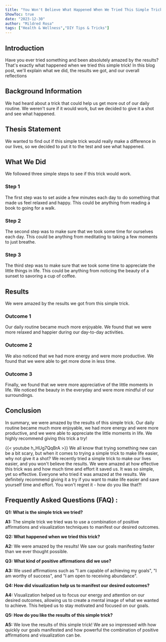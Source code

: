 ```yaml
---
title: "You Won't Believe What Happened When We Tried This Simple Trick - How Do You Like That?!"
ShowToc: true 
date: "2023-12-30"
author: "Mildred Rosa" 
tags: ["Health & Wellness","DIY Tips & Tricks"]
---
```

## Introduction 

Have you ever tried something and been absolutely amazed by the results? That's exactly what happened when we tried this simple trick! In this blog post, we'll explain what we did, the results we got, and our overall reflections 

## Background Information 

We had heard about a trick that could help us get more out of our daily routine. We weren't sure if it would work, but we decided to give it a shot and see what happened. 

## Thesis Statement

We wanted to find out if this simple trick would really make a difference in our lives, so we decided to put it to the test and see what happened. 

## What We Did 

We followed three simple steps to see if this trick would work. 

### Step 1

The first step was to set aside a few minutes each day to do something that made us feel relaxed and happy. This could be anything from reading a book to going for a walk. 

### Step 2

The second step was to make sure that we took some time for ourselves each day. This could be anything from meditating to taking a few moments to just breathe. 

### Step 3

The third step was to make sure that we took some time to appreciate the little things in life. This could be anything from noticing the beauty of a sunset to savoring a cup of coffee. 

## Results

We were amazed by the results we got from this simple trick. 

### Outcome 1

Our daily routine became much more enjoyable. We found that we were more relaxed and happier during our day-to-day activities. 

### Outcome 2

We also noticed that we had more energy and were more productive. We found that we were able to get more done in less time. 

### Outcome 3

Finally, we found that we were more appreciative of the little moments in life. We noticed the beauty in the everyday and were more mindful of our surroundings. 

## Conclusion

In summary, we were amazed by the results of this simple trick. Our daily routine became much more enjoyable, we had more energy and were more productive, and we were able to appreciate the little moments in life. We highly recommend giving this trick a try!

{{< youtube h_HUg7QqBrA >}} 
We all know that trying something new can be a bit scary, but when it comes to trying a simple trick to make life easier, why not give it a shot? We recently tried a simple trick to make our lives easier, and you won't believe the results. We were amazed at how effective this trick was and how much time and effort it saved us. It was so simple, yet so effective. Everyone who tried it was amazed at the results. We definitely recommend giving it a try if you want to make life easier and save yourself time and effort. You won't regret it - how do you like that?!

## Frequently Asked Questions (FAQ) :
**Q1: What is the simple trick we tried?**

**A1:** The simple trick we tried was to use a combination of positive affirmations and visualization techniques to manifest our desired outcomes.

**Q2: What happened when we tried this trick?**

**A2:** We were amazed by the results! We saw our goals manifesting faster than we ever thought possible.

**Q3: What kind of positive affirmations did we use?**

**A3:** We used affirmations such as "I am capable of achieving my goals", "I am worthy of success", and "I am open to receiving abundance".

**Q4: How did visualization help us to manifest our desired outcomes?**

**A4:** Visualization helped us to focus our energy and attention on our desired outcomes, allowing us to create a mental image of what we wanted to achieve. This helped us to stay motivated and focused on our goals.

**Q5: How do you like the results of this simple trick?**

**A5:** We love the results of this simple trick! We are so impressed with how quickly our goals manifested and how powerful the combination of positive affirmations and visualization can be.




